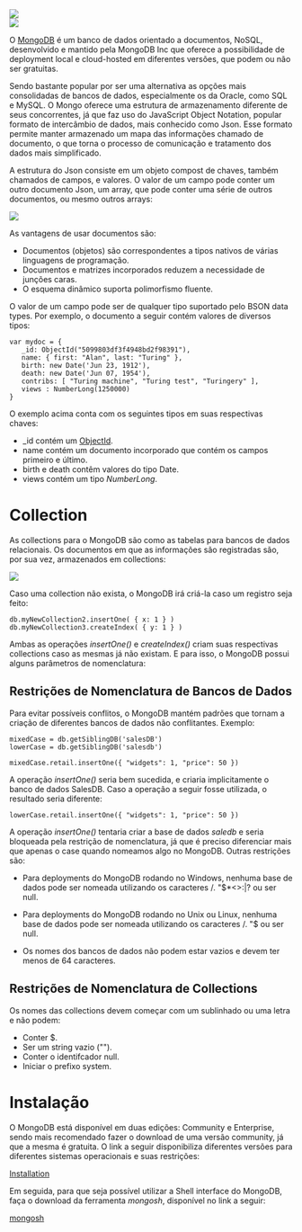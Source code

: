 <img src="https://user-images.githubusercontent.com/61476935/137227890-529b5933-d40c-4eee-b819-e5e69c3abeb9.png">

<br>
<img src="https://img.shields.io/static/v1?label=MongoDb&message=DataBase&color=green&style=for-the-badge&logo=MongoDB"/>


O [MongoDB](https://www.mongodb.com/pt-br/what-is-mongodb) é um banco de dados orientado a documentos, NoSQL, desenvolvido e mantido pela MongoDB Inc que oferece a possibilidade de deployment local e cloud-hosted em diferentes versões, que podem ou não ser gratuitas.

Sendo bastante popular por ser uma alternativa as opções mais consolidadas de bancos de dados, especialmente os da Oracle, como SQL e MySQL. O Mongo oferece uma estrutura de armazenamento diferente de seus concorrentes, já que faz uso do JavaScript Object Notation, popular formato de intercâmbio de dados, mais conhecido como Json. Esse formato permite manter armazenado um mapa das informações chamado de documento, o que torna o processo de comunicação e tratamento dos dados mais simplificado.

A estrutura do Json consiste em um objeto compost de chaves, também chamados de campos, e valores. O valor de um campo pode conter um outro documento Json, um array, que pode conter uma série de outros documentos, ou mesmo outros arrays:

<img src="https://user-images.githubusercontent.com/61476935/137230375-5c5714f7-66d4-4ef5-b317-3b052e3440e3.png"/>

As vantagens de usar documentos são:

- Documentos (objetos) são correspondentes a tipos nativos de várias linguagens de programação.
- Documentos e matrizes incorporados reduzem a necessidade de junções caras.
- O esquema dinâmico suporta polimorfismo fluente.

O valor de um campo pode ser de qualquer tipo suportado pelo BSON data types. Por exemplo, o documento a seguir contém valores de diversos tipos:

    var mydoc = {
       _id: ObjectId("5099803df3f4948bd2f98391"),
       name: { first: "Alan", last: "Turing" },
       birth: new Date('Jun 23, 1912'),
       death: new Date('Jun 07, 1954'),
       contribs: [ "Turing machine", "Turing test", "Turingery" ],
       views : NumberLong(1250000)
    }

O exemplo acima conta com os seguintes tipos em suas respectivas chaves:

- _id contém um [ObjectId](https://docs.mongodb.com/manual/reference/bson-types/#std-label-objectid).
- name contém um documento incorporado que contém os campos primeiro e último.
- birth e death contêm valores do tipo Date.
- views contém um tipo <i>NumberLong</i>.


<h1>Collection</h1>


As collections para o MongoDB são como as tabelas para bancos de dados relacionais. Os documentos em que as informações são registradas são, por sua vez, armazenados em collections:

<img src="https://user-images.githubusercontent.com/61476935/137231179-29d86114-b76b-40c9-903f-5a0a3ab20918.png"/>

Caso uma collection não exista, o MongoDB irá criá-la caso um registro seja feito:

    db.myNewCollection2.insertOne( { x: 1 } )
    db.myNewCollection3.createIndex( { y: 1 } )

Ambas as operações <i>insertOne()</i> e <i>createIndex()</i> criam suas respectivas collections caso as mesmas já não existam. E para isso, o MongoDB possui alguns parâmetros de nomenclatura:


<h2>Restrições de Nomenclatura de Bancos de Dados</h2>


Para evitar possíveis conflitos, o MongoDB mantém padrões que tornam a criação de diferentes bancos de dados não conflitantes. Exemplo:

    mixedCase = db.getSiblingDB('salesDB')
    lowerCase = db.getSiblingDB('salesdb')
    
    mixedCase.retail.insertOne({ "widgets": 1, "price": 50 })

A operação <i>insertOne()</i> seria bem sucedida, e criaria implicitamente o banco de dados SalesDB. Caso a operação a seguir fosse utilizada, o resultado seria diferente:

    lowerCase.retail.insertOne({ "widgets": 1, "price": 50 })

A operação <i>insertOne()</i> tentaria criar a base de dados <i>saledb</i> e seria bloqueada pela restrição de nomenclatura, já que é preciso diferenciar mais que apenas o case quando nomeamos algo no MongoDB. Outras restrições são:

- Para deployments do MongoDB rodando no Windows, nenhuma base de dados pode ser nomeada utilizando os caracteres /\. "$*<>:|? ou ser null.

- Para deployments do MongoDB rodando no Unix ou Linux, nenhuma base de dados pode ser nomeada utilizando os caracteres  /\. "$ ou ser null.

- Os nomes dos bancos de dados não podem estar vazios e devem ter menos de 64 caracteres.


<h2>Restrições de Nomenclatura de Collections</h2>


Os nomes das collections devem começar com um sublinhado ou uma letra e não podem:

- Conter $.
- Ser um string vazio ("").
- Conter o identifcador null.
- Iniciar o prefixo system.


<h1>Instalação</h1>


O MongoDB está disponível em duas edições: Community e Enterprise, sendo mais recomendado fazer o download de uma versão community, já que a mesma é gratuita. O link a seguir disponibiliza diferentes versões para diferentes sistemas operacionais e suas restrições:

[Installation](https://docs.mongodb.com/manual/installation/)

Em seguida, para que seja possível utilizar a Shell interface do MongoDB, faça o download da ferramenta <i>mongosh</i>, disponível no link a seguir:

[mongosh](https://docs.mongodb.com/mongodb-shell/install/)